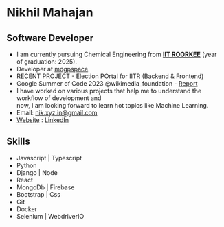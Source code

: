 # Nikhil Mahajan 
## Software Developer

* I am currently pursuing Chemical Engineering from [**IIT ROORKEE**](https://www.iitr.ac.in/) (year of graduation: 2025).  
* Developer at [mdgpspace](https://github.com/mdgspace).
* RECENT PROJECT - Election POrtal for IITR (Backend & Frontend)
* Google Summer of Code 2023 @wikimedia_foundation - [Report](https://nik-55.github.io/GSoC-2023-Report/)
* I have worked on various projects that help me to understand the workflow of development and  
now, I am looking forward to learn hot topics like Machine Learning.   
* Email: <a href="mailto:nik.xyz.in@gmail.com">nik.xyz.in@gmail.com</a> 
* [Website](https://imnikhil.pro) : [LinkedIn](https://www.linkedin.com/in/nikhil-mahajan1)

## Skills

* Javascript | Typescript
* Python
* Django | Node 
* React 
* MongoDb | Firebase
* Bootstrap | Css 
* Git
* Docker
* Selenium | WebdriverIO
